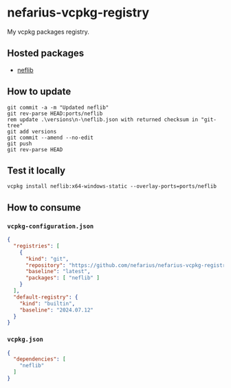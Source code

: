 # nefarius-vcpkg-registry

My vcpkg packages registry.

## Hosted packages

- [neflib](https://github.com/nefarius/neflib)

## How to update

```batch
git commit -a -m "Updated neflib" 
git rev-parse HEAD:ports/neflib
rem update .\versions\n-\neflib.json with returned checksum in "git-tree"
git add versions
git commit --amend --no-edit
git push
git rev-parse HEAD
```

## Test it locally

```batch
vcpkg install neflib:x64-windows-static --overlay-ports=ports/neflib
```

## How to consume

### `vcpkg-configuration.json`

```json
{
  "registries": [
    {
      "kind": "git",
      "repository": "https://github.com/nefarius/nefarius-vcpkg-registry.git",
      "baseline": "latest",
      "packages": [ "neflib" ]
    }
  ],
  "default-registry": {
    "kind": "builtin",
    "baseline": "2024.07.12"
  }
}
```

### `vcpkg.json`

```json
{
  "dependencies": [
    "neflib"
  ]
}
```
